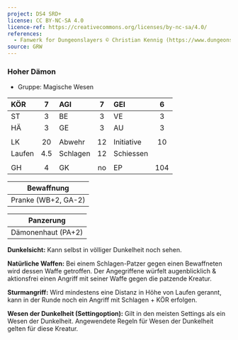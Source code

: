 ```yaml
---
project: DS4 SRD+
license: CC BY-NC-SA 4.0
licence-ref: https://creativecommons.org/licenses/by-nc-sa/4.0/
references: 
  - Fanwerk for Dungeonslayers © Christian Kennig (https://www.dungeonslayers.net/)
source: GRW
---
```


### Hoher Dämon

- Gruppe: Magische Wesen

| KÖR    |  7  | AGI      |  7  | GEI        |  6  |
| :----- | :-: | :------- | :-: | :--------- | :-: |
| ST     |  3  | BE       |  3  | VE         |  3  |
| HÄ     |  3  | GE       |  3  | AU         |  3  |
|        |     |          |     |            |     |
| LK     | 20  | Abwehr   | 12  | Initiative | 10  |
| Laufen | 4.5 | Schlagen | 12  | Schiessen  |     |
|        |     |          |     |            |     |
| GH     |  4  | GK       | no  | EP         | 104 |

|     Bewaffnung      |
| :-----------------: |
| Pranke (WB+2, GA-2) |

|     Panzerung      |
| :----------------: |
| Dämonenhaut (PA+2) |

**Dunkelsicht:** Kann selbst in völliger Dunkelheit noch sehen.

**Natürliche Waffen:** Bei einem Schlagen-Patzer gegen einen Bewaffneten wird dessen Waffe getroffen. Der Angegriffene würfelt augenblicklich & aktionsfrei einen Angriff mit seiner Waffe gegen die patzende Kreatur.

**Sturmangriff:** Wird mindestens eine Distanz in Höhe von Laufen gerannt, kann in der Runde noch ein Angriff mit Schlagen + KÖR erfolgen.

**Wesen der Dunkelheit (Settingoption):** Gilt in den meisten Settings als ein Wesen der Dunkelheit. Angewendete Regeln für Wesen der Dunkelheit gelten für diese Kreatur.

